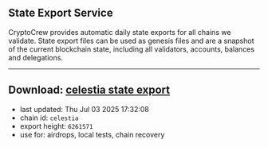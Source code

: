 ## State Export Service
CryptoCrew provides automatic daily state exports for all chains we validate. State export files can be used as genesis files and are a snapshot of the current blockchain state, including all validators, accounts, balances and delegations.

---
**Download: [celestia state export](https://dl-eu2.ccvalidators.com/SERVICE/celestia/celestia_export_6261571.json)**
---

- last updated: Thu Jul 03 2025 17:32:08
- chain id: `celestia`
- export height: `6261571`
- use for: airdrops, local tests, chain recovery
